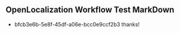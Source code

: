 ## OpenLocalization Workflow Test MarkDown
* bfcb3e6b-5e8f-45df-a06e-bcc0e9ccf2b3 thanks!

<!--HONumber=Aug16_HO4-->


